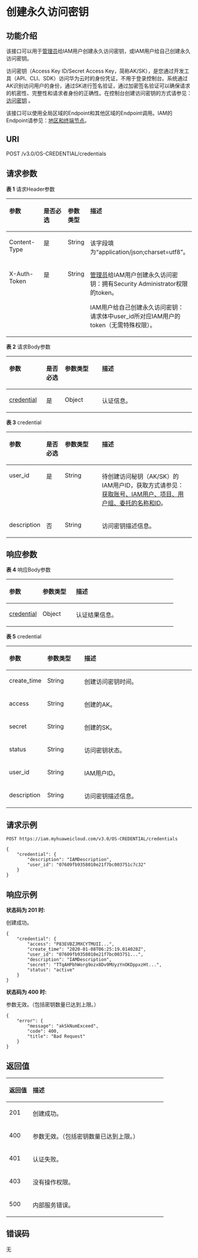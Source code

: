 # 创建永久访问密钥<a name="iam_03_0001"></a>

## 功能介绍<a name="zh-cn_topic_0221482442_section102871379206"></a>

该接口可以用于[管理员](https://support.huaweicloud.com/usermanual-iam/iam_01_0001.html)给IAM用户创建永久访问密钥，或IAM用户给自己创建永久访问密钥。

访问密钥（Access Key ID/Secret Access Key，简称AK/SK），是您通过开发工具（API、CLI、SDK）访问华为云时的身份凭证，不用于登录控制台。系统通过AK识别访问用户的身份，通过SK进行签名验证，通过加密签名验证可以确保请求的机密性、完整性和请求者身份的正确性。在控制台创建访问密钥的方式请参见：[访问密钥](https://support.huaweicloud.com/usermanual-ca/zh-cn_topic_0046606340.html)  。

该接口可以使用全局区域的Endpoint和其他区域的Endpoint调用。IAM的Endpoint请参见：[地区和终端节点](https://developer.huaweicloud.com/endpoint?IAM)。

## URI<a name="zh-cn_topic_0221482442_section1728818716204"></a>

POST /v3.0/OS-CREDENTIAL/credentials

## 请求参数<a name="zh-cn_topic_0221482442_section128811712015"></a>

**表 1**  请求Header参数

<a name="zh-cn_topic_0221482442_HeaderParameter"></a>
<table><thead align="left"><tr id="zh-cn_topic_0221482442_row142881874202"><th class="cellrowborder" valign="top" width="20%" id="mcps1.2.5.1.1"><p id="zh-cn_topic_0221482442_p1828947132017"><a name="zh-cn_topic_0221482442_p1828947132017"></a><a name="zh-cn_topic_0221482442_p1828947132017"></a>参数</p>
</th>
<th class="cellrowborder" valign="top" width="20%" id="mcps1.2.5.1.2"><p id="zh-cn_topic_0221482442_p228997132014"><a name="zh-cn_topic_0221482442_p228997132014"></a><a name="zh-cn_topic_0221482442_p228997132014"></a>是否必选</p>
</th>
<th class="cellrowborder" valign="top" width="10%" id="mcps1.2.5.1.3"><p id="zh-cn_topic_0221482442_p1428967152016"><a name="zh-cn_topic_0221482442_p1428967152016"></a><a name="zh-cn_topic_0221482442_p1428967152016"></a>参数类型</p>
</th>
<th class="cellrowborder" valign="top" width="50%" id="mcps1.2.5.1.4"><p id="zh-cn_topic_0221482442_p1628911717202"><a name="zh-cn_topic_0221482442_p1628911717202"></a><a name="zh-cn_topic_0221482442_p1628911717202"></a>描述</p>
</th>
</tr>
</thead>
<tbody><tr id="zh-cn_topic_0221482442_row152884742013"><td class="cellrowborder" valign="top" width="20%" headers="mcps1.2.5.1.1 "><p id="zh-cn_topic_0221482442_p182891072204"><a name="zh-cn_topic_0221482442_p182891072204"></a><a name="zh-cn_topic_0221482442_p182891072204"></a>Content-Type</p>
</td>
<td class="cellrowborder" valign="top" width="20%" headers="mcps1.2.5.1.2 "><p id="zh-cn_topic_0221482442_p429016719206"><a name="zh-cn_topic_0221482442_p429016719206"></a><a name="zh-cn_topic_0221482442_p429016719206"></a>是</p>
</td>
<td class="cellrowborder" valign="top" width="10%" headers="mcps1.2.5.1.3 "><p id="zh-cn_topic_0221482442_p142907710203"><a name="zh-cn_topic_0221482442_p142907710203"></a><a name="zh-cn_topic_0221482442_p142907710203"></a>String</p>
</td>
<td class="cellrowborder" valign="top" width="50%" headers="mcps1.2.5.1.4 "><p id="zh-cn_topic_0221482442_p32902079205"><a name="zh-cn_topic_0221482442_p32902079205"></a><a name="zh-cn_topic_0221482442_p32902079205"></a>该字段填为“application/json;charset=utf8”。</p>
</td>
</tr>
<tr id="zh-cn_topic_0221482442_row628918717207"><td class="cellrowborder" valign="top" width="20%" headers="mcps1.2.5.1.1 "><p id="zh-cn_topic_0221482442_p5290147132015"><a name="zh-cn_topic_0221482442_p5290147132015"></a><a name="zh-cn_topic_0221482442_p5290147132015"></a>X-Auth-Token</p>
</td>
<td class="cellrowborder" valign="top" width="20%" headers="mcps1.2.5.1.2 "><p id="zh-cn_topic_0221482442_p62907762014"><a name="zh-cn_topic_0221482442_p62907762014"></a><a name="zh-cn_topic_0221482442_p62907762014"></a>是</p>
</td>
<td class="cellrowborder" valign="top" width="10%" headers="mcps1.2.5.1.3 "><p id="zh-cn_topic_0221482442_p429017714201"><a name="zh-cn_topic_0221482442_p429017714201"></a><a name="zh-cn_topic_0221482442_p429017714201"></a>String</p>
</td>
<td class="cellrowborder" valign="top" width="50%" headers="mcps1.2.5.1.4 "><p id="zh-cn_topic_0221482442_p1929027112010"><a name="zh-cn_topic_0221482442_p1929027112010"></a><a name="zh-cn_topic_0221482442_p1929027112010"></a><a href="https://support.huaweicloud.com/usermanual-iam/iam_01_0001.html" target="_blank" rel="noopener noreferrer">管理员</a>给IAM用户创建永久访问密钥：拥有Security Administrator权限的token。</p>
<p id="zh-cn_topic_0221482442_p32901277207"><a name="zh-cn_topic_0221482442_p32901277207"></a><a name="zh-cn_topic_0221482442_p32901277207"></a>IAM用户给自己创建永久访问密钥：请求体中user_id所对应IAM用户的token（无需特殊权限）。</p>
</td>
</tr>
</tbody>
</table>

**表 2**  请求Body参数

<a name="zh-cn_topic_0221482442_requestParameter"></a>
<table><thead align="left"><tr id="zh-cn_topic_0221482442_row182911278203"><th class="cellrowborder" valign="top" width="20%" id="mcps1.2.5.1.1"><p id="zh-cn_topic_0221482442_p182911373201"><a name="zh-cn_topic_0221482442_p182911373201"></a><a name="zh-cn_topic_0221482442_p182911373201"></a>参数</p>
</th>
<th class="cellrowborder" valign="top" width="10%" id="mcps1.2.5.1.2"><p id="zh-cn_topic_0221482442_p1829110716206"><a name="zh-cn_topic_0221482442_p1829110716206"></a><a name="zh-cn_topic_0221482442_p1829110716206"></a>是否必选</p>
</th>
<th class="cellrowborder" valign="top" width="20%" id="mcps1.2.5.1.3"><p id="zh-cn_topic_0221482442_p129118710203"><a name="zh-cn_topic_0221482442_p129118710203"></a><a name="zh-cn_topic_0221482442_p129118710203"></a>参数类型</p>
</th>
<th class="cellrowborder" valign="top" width="50%" id="mcps1.2.5.1.4"><p id="zh-cn_topic_0221482442_p52918712018"><a name="zh-cn_topic_0221482442_p52918712018"></a><a name="zh-cn_topic_0221482442_p52918712018"></a>描述</p>
</th>
</tr>
</thead>
<tbody><tr id="zh-cn_topic_0221482442_row72917712201"><td class="cellrowborder" valign="top" width="20%" headers="mcps1.2.5.1.1 "><p id="zh-cn_topic_0221482442_p11291117142018"><a name="zh-cn_topic_0221482442_p11291117142018"></a><a name="zh-cn_topic_0221482442_p11291117142018"></a><a href="#zh-cn_topic_0221482442_request_Rq42Credential">credential</a></p>
</td>
<td class="cellrowborder" valign="top" width="10%" headers="mcps1.2.5.1.2 "><p id="zh-cn_topic_0221482442_p1829207142019"><a name="zh-cn_topic_0221482442_p1829207142019"></a><a name="zh-cn_topic_0221482442_p1829207142019"></a>是</p>
</td>
<td class="cellrowborder" valign="top" width="20%" headers="mcps1.2.5.1.3 "><p id="zh-cn_topic_0221482442_p7292137172011"><a name="zh-cn_topic_0221482442_p7292137172011"></a><a name="zh-cn_topic_0221482442_p7292137172011"></a>Object</p>
</td>
<td class="cellrowborder" valign="top" width="50%" headers="mcps1.2.5.1.4 "><p id="zh-cn_topic_0221482442_p15292157162019"><a name="zh-cn_topic_0221482442_p15292157162019"></a><a name="zh-cn_topic_0221482442_p15292157162019"></a>认证信息。</p>
</td>
</tr>
</tbody>
</table>

**表 3**  credential

<a name="zh-cn_topic_0221482442_request_Rq42Credential"></a>
<table><thead align="left"><tr id="zh-cn_topic_0221482442_row122928712201"><th class="cellrowborder" valign="top" width="20%" id="mcps1.2.5.1.1"><p id="zh-cn_topic_0221482442_p129357162014"><a name="zh-cn_topic_0221482442_p129357162014"></a><a name="zh-cn_topic_0221482442_p129357162014"></a>参数</p>
</th>
<th class="cellrowborder" valign="top" width="10%" id="mcps1.2.5.1.2"><p id="zh-cn_topic_0221482442_p13293147192015"><a name="zh-cn_topic_0221482442_p13293147192015"></a><a name="zh-cn_topic_0221482442_p13293147192015"></a>是否必选</p>
</th>
<th class="cellrowborder" valign="top" width="20%" id="mcps1.2.5.1.3"><p id="zh-cn_topic_0221482442_p92932732010"><a name="zh-cn_topic_0221482442_p92932732010"></a><a name="zh-cn_topic_0221482442_p92932732010"></a>参数类型</p>
</th>
<th class="cellrowborder" valign="top" width="50%" id="mcps1.2.5.1.4"><p id="zh-cn_topic_0221482442_p62931752019"><a name="zh-cn_topic_0221482442_p62931752019"></a><a name="zh-cn_topic_0221482442_p62931752019"></a>描述</p>
</th>
</tr>
</thead>
<tbody><tr id="zh-cn_topic_0221482442_row192921675204"><td class="cellrowborder" valign="top" width="20%" headers="mcps1.2.5.1.1 "><p id="zh-cn_topic_0221482442_p629310712012"><a name="zh-cn_topic_0221482442_p629310712012"></a><a name="zh-cn_topic_0221482442_p629310712012"></a>user_id</p>
</td>
<td class="cellrowborder" valign="top" width="10%" headers="mcps1.2.5.1.2 "><p id="zh-cn_topic_0221482442_p229313713200"><a name="zh-cn_topic_0221482442_p229313713200"></a><a name="zh-cn_topic_0221482442_p229313713200"></a>是</p>
</td>
<td class="cellrowborder" valign="top" width="20%" headers="mcps1.2.5.1.3 "><p id="zh-cn_topic_0221482442_p182939712201"><a name="zh-cn_topic_0221482442_p182939712201"></a><a name="zh-cn_topic_0221482442_p182939712201"></a>String</p>
</td>
<td class="cellrowborder" valign="top" width="50%" headers="mcps1.2.5.1.4 "><p id="zh-cn_topic_0221482442_p429311732012"><a name="zh-cn_topic_0221482442_p429311732012"></a><a name="zh-cn_topic_0221482442_p429311732012"></a>待创建访问秘钥（AK/SK）的IAM用户ID，获取方式请参见：<a href="获取账号-IAM用户-项目-用户组-委托的名称和ID.md">获取账号、IAM用户、项目、用户组、委托的名称和ID</a>。</p>
</td>
</tr>
<tr id="zh-cn_topic_0221482442_row16292167162020"><td class="cellrowborder" valign="top" width="20%" headers="mcps1.2.5.1.1 "><p id="zh-cn_topic_0221482442_p202947715207"><a name="zh-cn_topic_0221482442_p202947715207"></a><a name="zh-cn_topic_0221482442_p202947715207"></a>description</p>
</td>
<td class="cellrowborder" valign="top" width="10%" headers="mcps1.2.5.1.2 "><p id="zh-cn_topic_0221482442_p429437152019"><a name="zh-cn_topic_0221482442_p429437152019"></a><a name="zh-cn_topic_0221482442_p429437152019"></a>否</p>
</td>
<td class="cellrowborder" valign="top" width="20%" headers="mcps1.2.5.1.3 "><p id="zh-cn_topic_0221482442_p02941974208"><a name="zh-cn_topic_0221482442_p02941974208"></a><a name="zh-cn_topic_0221482442_p02941974208"></a>String</p>
</td>
<td class="cellrowborder" valign="top" width="50%" headers="mcps1.2.5.1.4 "><p id="zh-cn_topic_0221482442_p129413722010"><a name="zh-cn_topic_0221482442_p129413722010"></a><a name="zh-cn_topic_0221482442_p129413722010"></a>访问密钥描述信息。</p>
</td>
</tr>
</tbody>
</table>

## 响应参数<a name="zh-cn_topic_0221482442_section52944792017"></a>

**表 4**  响应Body参数

<a name="zh-cn_topic_0221482442_responseParameter"></a>
<table><thead align="left"><tr id="zh-cn_topic_0221482442_row529447182017"><th class="cellrowborder" valign="top" width="20%" id="mcps1.2.4.1.1"><p id="zh-cn_topic_0221482442_p14295076209"><a name="zh-cn_topic_0221482442_p14295076209"></a><a name="zh-cn_topic_0221482442_p14295076209"></a>参数</p>
</th>
<th class="cellrowborder" valign="top" width="20%" id="mcps1.2.4.1.2"><p id="zh-cn_topic_0221482442_p132959710202"><a name="zh-cn_topic_0221482442_p132959710202"></a><a name="zh-cn_topic_0221482442_p132959710202"></a>参数类型</p>
</th>
<th class="cellrowborder" valign="top" width="60%" id="mcps1.2.4.1.3"><p id="zh-cn_topic_0221482442_p72957702010"><a name="zh-cn_topic_0221482442_p72957702010"></a><a name="zh-cn_topic_0221482442_p72957702010"></a>描述</p>
</th>
</tr>
</thead>
<tbody><tr id="zh-cn_topic_0221482442_row1229410710206"><td class="cellrowborder" valign="top" width="20%" headers="mcps1.2.4.1.1 "><p id="zh-cn_topic_0221482442_p102951078205"><a name="zh-cn_topic_0221482442_p102951078205"></a><a name="zh-cn_topic_0221482442_p102951078205"></a><a href="#zh-cn_topic_0221482442_response_Rs42Credential">credential</a></p>
</td>
<td class="cellrowborder" valign="top" width="20%" headers="mcps1.2.4.1.2 "><p id="zh-cn_topic_0221482442_p1729515722017"><a name="zh-cn_topic_0221482442_p1729515722017"></a><a name="zh-cn_topic_0221482442_p1729515722017"></a>Object</p>
</td>
<td class="cellrowborder" valign="top" width="60%" headers="mcps1.2.4.1.3 "><p id="zh-cn_topic_0221482442_p1296771206"><a name="zh-cn_topic_0221482442_p1296771206"></a><a name="zh-cn_topic_0221482442_p1296771206"></a>认证结果信息。</p>
</td>
</tr>
</tbody>
</table>

**表 5**  credential

<a name="zh-cn_topic_0221482442_response_Rs42Credential"></a>
<table><thead align="left"><tr id="zh-cn_topic_0221482442_row17296670202"><th class="cellrowborder" valign="top" width="20%" id="mcps1.2.4.1.1"><p id="zh-cn_topic_0221482442_p129618772012"><a name="zh-cn_topic_0221482442_p129618772012"></a><a name="zh-cn_topic_0221482442_p129618772012"></a>参数</p>
</th>
<th class="cellrowborder" valign="top" width="20%" id="mcps1.2.4.1.2"><p id="zh-cn_topic_0221482442_p1229711742018"><a name="zh-cn_topic_0221482442_p1229711742018"></a><a name="zh-cn_topic_0221482442_p1229711742018"></a>参数类型</p>
</th>
<th class="cellrowborder" valign="top" width="60%" id="mcps1.2.4.1.3"><p id="zh-cn_topic_0221482442_p152971872203"><a name="zh-cn_topic_0221482442_p152971872203"></a><a name="zh-cn_topic_0221482442_p152971872203"></a>描述</p>
</th>
</tr>
</thead>
<tbody><tr id="zh-cn_topic_0221482442_row4296157182010"><td class="cellrowborder" valign="top" width="20%" headers="mcps1.2.4.1.1 "><p id="zh-cn_topic_0221482442_p129712732015"><a name="zh-cn_topic_0221482442_p129712732015"></a><a name="zh-cn_topic_0221482442_p129712732015"></a>create_time</p>
</td>
<td class="cellrowborder" valign="top" width="20%" headers="mcps1.2.4.1.2 "><p id="zh-cn_topic_0221482442_p629711717200"><a name="zh-cn_topic_0221482442_p629711717200"></a><a name="zh-cn_topic_0221482442_p629711717200"></a>String</p>
</td>
<td class="cellrowborder" valign="top" width="60%" headers="mcps1.2.4.1.3 "><p id="zh-cn_topic_0221482442_p829718712202"><a name="zh-cn_topic_0221482442_p829718712202"></a><a name="zh-cn_topic_0221482442_p829718712202"></a>创建访问密钥时间。</p>
</td>
</tr>
<tr id="zh-cn_topic_0221482442_row16296871206"><td class="cellrowborder" valign="top" width="20%" headers="mcps1.2.4.1.1 "><p id="zh-cn_topic_0221482442_p129714782013"><a name="zh-cn_topic_0221482442_p129714782013"></a><a name="zh-cn_topic_0221482442_p129714782013"></a>access</p>
</td>
<td class="cellrowborder" valign="top" width="20%" headers="mcps1.2.4.1.2 "><p id="zh-cn_topic_0221482442_p102971373204"><a name="zh-cn_topic_0221482442_p102971373204"></a><a name="zh-cn_topic_0221482442_p102971373204"></a>String</p>
</td>
<td class="cellrowborder" valign="top" width="60%" headers="mcps1.2.4.1.3 "><p id="zh-cn_topic_0221482442_p329814712204"><a name="zh-cn_topic_0221482442_p329814712204"></a><a name="zh-cn_topic_0221482442_p329814712204"></a>创建的AK。</p>
</td>
</tr>
<tr id="zh-cn_topic_0221482442_row1629618711207"><td class="cellrowborder" valign="top" width="20%" headers="mcps1.2.4.1.1 "><p id="zh-cn_topic_0221482442_p929815719205"><a name="zh-cn_topic_0221482442_p929815719205"></a><a name="zh-cn_topic_0221482442_p929815719205"></a>secret</p>
</td>
<td class="cellrowborder" valign="top" width="20%" headers="mcps1.2.4.1.2 "><p id="zh-cn_topic_0221482442_p172984713206"><a name="zh-cn_topic_0221482442_p172984713206"></a><a name="zh-cn_topic_0221482442_p172984713206"></a>String</p>
</td>
<td class="cellrowborder" valign="top" width="60%" headers="mcps1.2.4.1.3 "><p id="zh-cn_topic_0221482442_p529819720202"><a name="zh-cn_topic_0221482442_p529819720202"></a><a name="zh-cn_topic_0221482442_p529819720202"></a>创建的SK。</p>
</td>
</tr>
<tr id="zh-cn_topic_0221482442_row52965719207"><td class="cellrowborder" valign="top" width="20%" headers="mcps1.2.4.1.1 "><p id="zh-cn_topic_0221482442_p1829815722013"><a name="zh-cn_topic_0221482442_p1829815722013"></a><a name="zh-cn_topic_0221482442_p1829815722013"></a>status</p>
</td>
<td class="cellrowborder" valign="top" width="20%" headers="mcps1.2.4.1.2 "><p id="zh-cn_topic_0221482442_p132989772014"><a name="zh-cn_topic_0221482442_p132989772014"></a><a name="zh-cn_topic_0221482442_p132989772014"></a>String</p>
</td>
<td class="cellrowborder" valign="top" width="60%" headers="mcps1.2.4.1.3 "><p id="zh-cn_topic_0221482442_p182982742019"><a name="zh-cn_topic_0221482442_p182982742019"></a><a name="zh-cn_topic_0221482442_p182982742019"></a>访问密钥状态。</p>
</td>
</tr>
<tr id="zh-cn_topic_0221482442_row7296278201"><td class="cellrowborder" valign="top" width="20%" headers="mcps1.2.4.1.1 "><p id="zh-cn_topic_0221482442_p3298279208"><a name="zh-cn_topic_0221482442_p3298279208"></a><a name="zh-cn_topic_0221482442_p3298279208"></a>user_id</p>
</td>
<td class="cellrowborder" valign="top" width="20%" headers="mcps1.2.4.1.2 "><p id="zh-cn_topic_0221482442_p52994712209"><a name="zh-cn_topic_0221482442_p52994712209"></a><a name="zh-cn_topic_0221482442_p52994712209"></a>String</p>
</td>
<td class="cellrowborder" valign="top" width="60%" headers="mcps1.2.4.1.3 "><p id="zh-cn_topic_0221482442_p829912715209"><a name="zh-cn_topic_0221482442_p829912715209"></a><a name="zh-cn_topic_0221482442_p829912715209"></a>IAM用户ID。</p>
</td>
</tr>
<tr id="zh-cn_topic_0221482442_row2296576203"><td class="cellrowborder" valign="top" width="20%" headers="mcps1.2.4.1.1 "><p id="zh-cn_topic_0221482442_p429912732016"><a name="zh-cn_topic_0221482442_p429912732016"></a><a name="zh-cn_topic_0221482442_p429912732016"></a>description</p>
</td>
<td class="cellrowborder" valign="top" width="20%" headers="mcps1.2.4.1.2 "><p id="zh-cn_topic_0221482442_p9299876205"><a name="zh-cn_topic_0221482442_p9299876205"></a><a name="zh-cn_topic_0221482442_p9299876205"></a>String</p>
</td>
<td class="cellrowborder" valign="top" width="60%" headers="mcps1.2.4.1.3 "><p id="zh-cn_topic_0221482442_p129977132011"><a name="zh-cn_topic_0221482442_p129977132011"></a><a name="zh-cn_topic_0221482442_p129977132011"></a>访问密钥描述信息。</p>
</td>
</tr>
</tbody>
</table>

## 请求示例<a name="zh-cn_topic_0221482442_section72991471203"></a>

```
POST https://iam.myhuaweicloud.com/v3.0/OS-CREDENTIAL/credentials
```

```
{
    "credential": {
        "description": "IAMDescription",
        "user_id": "07609fb9358010e21f7bc003751c7c32"
    }
}
```

## 响应示例<a name="zh-cn_topic_0221482442_section13300674209"></a>

**状态码为 201 时:**

创建成功。

```
{
    "credential": {
        "access": "P83EVBZJMXCYTMUII...",
        "create_time": "2020-01-08T06:25:19.014028Z",
        "user_id": "07609fb9358010e21f7bc003751...",
        "description": "IAMDescription",
        "secret": "TTqAHPbhWorg9ozx8Dv9MUyzYnOKDppxzHt...",
        "status": "active"
    }
}
```

**状态码为 400 时:**

参数无效。（包括密钥数量已达到上限。）

```
{
    "error": {
        "message": "akSkNumExceed",
        "code": 400,
        "title": "Bad Request"
    }
}
```

## 返回值<a name="zh-cn_topic_0221482442_section13021270202"></a>

<a name="zh-cn_topic_0221482442_table2422"></a>
<table><thead align="left"><tr id="zh-cn_topic_0221482442_row73021876208"><th class="cellrowborder" valign="top" width="15%" id="mcps1.1.3.1.1"><p id="zh-cn_topic_0221482442_p430237102010"><a name="zh-cn_topic_0221482442_p430237102010"></a><a name="zh-cn_topic_0221482442_p430237102010"></a>返回值</p>
</th>
<th class="cellrowborder" valign="top" width="85%" id="mcps1.1.3.1.2"><p id="zh-cn_topic_0221482442_p9303187112020"><a name="zh-cn_topic_0221482442_p9303187112020"></a><a name="zh-cn_topic_0221482442_p9303187112020"></a>描述</p>
</th>
</tr>
</thead>
<tbody><tr id="zh-cn_topic_0221482442_row53021577206"><td class="cellrowborder" valign="top" width="15%" headers="mcps1.1.3.1.1 "><p id="zh-cn_topic_0221482442_p13033742014"><a name="zh-cn_topic_0221482442_p13033742014"></a><a name="zh-cn_topic_0221482442_p13033742014"></a>201</p>
</td>
<td class="cellrowborder" valign="top" width="85%" headers="mcps1.1.3.1.2 "><p id="zh-cn_topic_0221482442_p183039742017"><a name="zh-cn_topic_0221482442_p183039742017"></a><a name="zh-cn_topic_0221482442_p183039742017"></a>创建成功。</p>
</td>
</tr>
<tr id="zh-cn_topic_0221482442_row13028714203"><td class="cellrowborder" valign="top" width="15%" headers="mcps1.1.3.1.1 "><p id="zh-cn_topic_0221482442_p230327142015"><a name="zh-cn_topic_0221482442_p230327142015"></a><a name="zh-cn_topic_0221482442_p230327142015"></a>400</p>
</td>
<td class="cellrowborder" valign="top" width="85%" headers="mcps1.1.3.1.2 "><p id="zh-cn_topic_0221482442_p730377182010"><a name="zh-cn_topic_0221482442_p730377182010"></a><a name="zh-cn_topic_0221482442_p730377182010"></a>参数无效。（包括密钥数量已达到上限。）</p>
</td>
</tr>
<tr id="zh-cn_topic_0221482442_row930220716200"><td class="cellrowborder" valign="top" width="15%" headers="mcps1.1.3.1.1 "><p id="zh-cn_topic_0221482442_p1303974203"><a name="zh-cn_topic_0221482442_p1303974203"></a><a name="zh-cn_topic_0221482442_p1303974203"></a>401</p>
</td>
<td class="cellrowborder" valign="top" width="85%" headers="mcps1.1.3.1.2 "><p id="zh-cn_topic_0221482442_p153037782015"><a name="zh-cn_topic_0221482442_p153037782015"></a><a name="zh-cn_topic_0221482442_p153037782015"></a>认证失败。</p>
</td>
</tr>
<tr id="zh-cn_topic_0221482442_row63026772017"><td class="cellrowborder" valign="top" width="15%" headers="mcps1.1.3.1.1 "><p id="zh-cn_topic_0221482442_p1330412722019"><a name="zh-cn_topic_0221482442_p1330412722019"></a><a name="zh-cn_topic_0221482442_p1330412722019"></a>403</p>
</td>
<td class="cellrowborder" valign="top" width="85%" headers="mcps1.1.3.1.2 "><p id="zh-cn_topic_0221482442_p12304167172015"><a name="zh-cn_topic_0221482442_p12304167172015"></a><a name="zh-cn_topic_0221482442_p12304167172015"></a>没有操作权限。</p>
</td>
</tr>
<tr id="zh-cn_topic_0221482442_row030216702014"><td class="cellrowborder" valign="top" width="15%" headers="mcps1.1.3.1.1 "><p id="zh-cn_topic_0221482442_p15304167192017"><a name="zh-cn_topic_0221482442_p15304167192017"></a><a name="zh-cn_topic_0221482442_p15304167192017"></a>500</p>
</td>
<td class="cellrowborder" valign="top" width="85%" headers="mcps1.1.3.1.2 "><p id="zh-cn_topic_0221482442_p1630410722016"><a name="zh-cn_topic_0221482442_p1630410722016"></a><a name="zh-cn_topic_0221482442_p1630410722016"></a>内部服务错误。</p>
</td>
</tr>
</tbody>
</table>

## 错误码<a name="zh-cn_topic_0221482442_section193042792010"></a>

无

